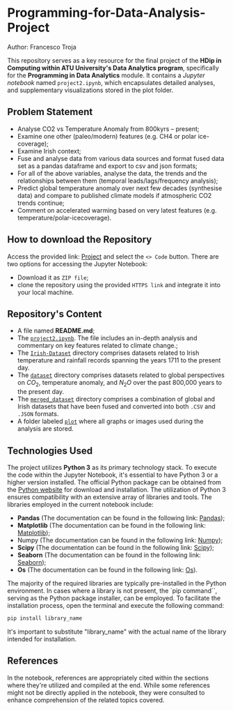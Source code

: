 # Programming-for-Data-Analysis-Project

Author: Francesco Troja

This repository serves as a key resource for the final project of the **HDip in Computing within ATU University's Data Analytics program**, specifically for the **Programming in Data Analytics** module. It contains a *Jupyter notebook* named `project2.ipynb`, which encapsulates detailed analyses, and supplementary visualizations stored in the plot folder.

## Problem Statement

- Analyse CO2 vs Temperature Anomaly from 800kyrs – present;
- Examine one other (paleo/modern) features (e.g. CH4 or polar ice-coverage);
- Examine Irish context;
- Fuse and analyse data from various data sources and format fused data set as a pandas dataframe and export to csv and json formats;
- For all of the above variables, analyse the data, the trends and the relationships between them (temporal leads/lags/frequency analysis);
- Predict global temperature anomaly over next few decades (synthesise data) and compare to published climate models if atmospheric CO2 trends continue;
- Comment on accelerated warming based on very latest features (e.g. temperature/polar-icecoverage).

## How to download the Repository

Access the provided link: [Project](https://github.com/C-3sc0/Programming-for-Data-Analysis-Project) and select the `<> Code` button. There are two options for accessing the Jupyter Notebook:

- Download it as `ZIP file`;
- clone the repository using the provided `HTTPS link` and integrate it into your local machine.

## Repository's Content

- A file named **README.md**;
- The [`project2.ipynb`](https://github.com/C-3sc0/Programming-for-Data-Analysis-Project/blob/main/project2.ipynb). The file includes an in-depth analysis and commentary on key features related to climate change.;
- The [`Irish-Dataset`](https://github.com/C-3sc0/Programming-for-Data-Analysis-Project/tree/main/Irish-Dataset) directory comprises datasets related to Irish temperature and rainfall records spanning the years 1711 to the present day.
- The [`dataset`](https://github.com/C-3sc0/Programming-for-Data-Analysis-Project/tree/main/dataset) directory comprises datasets related to global perspectives on $CO_2$, temperature anomaly, and $N_2O$ over the past 800,000 years to the present day.
- The [`merged_dataset`](https://github.com/C-3sc0/Programming-for-Data-Analysis-Project/tree/main/merged_dataset) directory comprises a combination of global and Irish datasets that have been fused and converted into both `.CSV` and `.JSON` formats.
- A folder labeled [`plot`](https://github.com/C-3sc0/Programming-for-Data-Analysis-Project/tree/main/plot) where all graphs or images used during the analysis are stored.

## Technologies Used

The project utilizes **Python 3** as its primary technology stack. To execute the code within the Jupyter Notebook, it's essential to have Python 3 or a higher version installed. The official Python package can be obtained from the [Python website](https://www.python.org/downloads/) for download and installation. The utilization of Python 3 ensures compatibility with an extensive array of libraries and tools.
The libraries employed in the current notebook include:

- **Pandas** (The documentation can be found in the following link: [Pandas](https://pandas.pydata.org/docs/));
- **Matplotlib** (The documentation can be found in the following link: [Matplotlib](https://matplotlib.org/stable/index.html));
- Numpy (The documentation can be found in the following link: [Numpy](https://numpy.org/doc/stable/));
- **Scipy** (The documentation can be found in the following link: [Scipy](https://docs.scipy.org/doc/scipy/));
- **Seaborn** (The documentation can be found in the following link: [Seaborn](https://seaborn.pydata.org/));
- **Os** (The documentation can be found in the following link: [Os](https://docs.python.org/3/library/os.path.html)).

The majority of the required libraries are typically pre-installed in the Python environment. In cases where a library is not present, the `pip command``, serving as the Python package installer, can be employed. To facilitate the installation process, open the terminal and execute the following command:

```python
pip install library_name
```

It's important to substitute "library_name" with the actual name of the library intended for installation.

## References

In the notebook, references are appropriately cited within the sections where they're utilized and compiled at the end. While some references might not be directly applied in the notebook, they were consulted to enhance comprehension of the related topics covered.
